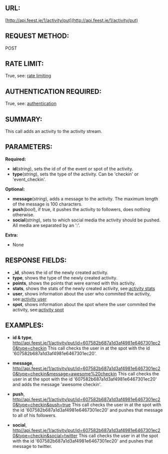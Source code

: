 URL:
----
[http://api.feest.je/1/activity/put](http://api.feest.je/1/activity/put)

REQUEST METHOD:
---------------
POST

RATE LIMIT:
-----------
True, see: [rate limiting](<link naar ratelimitpagina>)

AUTHENTICATION REQUIRED:
------------------------
True, see: [authentication](<link naar authenticationpagina>)

SUMMARY:
--------
This call adds an activity to the activity stream.

PARAMETERS:
-----------

**Required:**

 - **id**(*string*), sets the id of of the event or spot of the activity.
 - **type**(*string*), sets the type of the activity. Can be 'checkin' or 'event_checkin'.

**Optional:**

 - **message**(*string*), adds a message to the activity. The maximum length of the message is 100 characters.
 - **push**(*bool*), if true, it pushes the activity to followers, does nothing otherwise.
 - **social**(*string*), sets to which social media the activity should be pushed. All media are separated by an ':'.
 
 
**Extra:**

 - None

RESPONSE FIELDS:
----------------
 - **_id**, shows the id of the newly created activity.
 - **type**, shows the type of the newly created activity.
 - **points**, shows the points that were earned with this activity.
 - **stats**, shows the stats of the newly created activity, see:[activity stats](<link naar stats pagina>)
 - **user**, shows information about the user who commited the activity, see:[activity user](<link naar user pagina>)
 - **spot**, shows information about the spot where the user commited the activity, see:[activity spot](<link naar spot pagina>)
 

EXAMPLES:
---------
 
 - **id & type**, [http//api.feest.je/1/activity/put/id=607582b687a1d3af4981e6467301ec20&type=checkin](http//api.feest.je/1/activity/put/id=607582b687a1d3af4981e6467301ec20&type=checkin)
 This call checks the user in at the spot with the id '607582b687a1d3af4981e6467301ec20'.
 
 - **message**, [http//api.feest.je/1/activity/put/id=607582b687a1d3af4981e6467301ec20&type=checkin&message=awesome%20checkin](http//api.feest.je/1/activity/put/id=607582b687a1d3af4981e6467301ec20&type=checkin&message=awesome%checkin)
 This call checks the user in at the spot with the id '607582b687a1d3af4981e6467301ec20' and adds the message 'awesome checkin'.
 
 - **push**, [http//api.feest.je/1/activity/put/id=607582b687a1d3af4981e6467301ec20&type=checkin&push=true](http//api.feest.je/1/activity/put/id=607582b687a1d3af4981e6467301ec20&type=checkin&push=true)
 This call checks the user in at the spot with the id '607582b687a1d3af4981e6467301ec20' and pushes that message to all of his followers.
 
 - **social**, [http//api.feest.je/1/activity/put/id=607582b687a1d3af4981e6467301ec20&type=checkin&social=twitter](http//api.feest.je/1/activity/put/id=607582b687a1d3af4981e6467301ec20&type=checkin&social=twitter)
 This call checks the user in at the spot with the id '607582b687a1d3af4981e6467301ec20' and pushes that message to twitter.